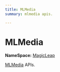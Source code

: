 ```yaml
---
title: MLMedia
summary: mlmedia apis. 

---
```


# MLMedia



**NameSpace:** 
[MagicLeap](/versioned_docs/version-22-Mar-2023/unity-api/api/UnityEngine.XR.MagicLeap/UnityEngine.XR.MagicLeap.md) 


[MLMedia](/versioned_docs/version-22-Mar-2023/unity-api/api/UnityEngine.XR.MagicLeap/MLMedia/UnityEngine.XR.MagicLeap.MLMedia.md) APIs.   






